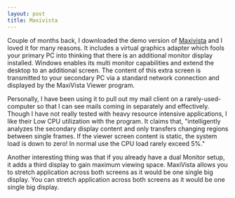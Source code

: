 ```yaml
---
layout: post
title: Maxivista
---
```


Couple of months back, I downloaded the demo version of [Maxivista](http://www.maxivista.com/) and I loved it for many reasons. It includes a virtual graphics adapter which fools your primary PC into thinking that there is an additional monitor display installed. Windows enables its multi monitor capabilities and extend the desktop to an additional screen. The content of this extra screen is transmitted to your secondary PC via a standard network connection and displayed by the MaxiVista Viewer program.

Personally, I have been using it to pull out my mail client on a rarely-used-computer so that I can see mails coming in separately and effectively. Though I have not really tested with heavy resource intensive applications, I like their Low CPU utilization with the program. It claims that, "intelligently analyzes the secondary display content and only transfers changing regions between single frames. If the viewer screen content is static, the system load is down to zero! In normal use the CPU load rarely exceed 5%."

Another interesting thing was that if you already have a dual Monitor setup, it adds a third display to gain maximum viewing space. MaxiVista allows you to stretch application across both screens as it would be one single big display. You can stretch application across both screens as it would be one single big display.